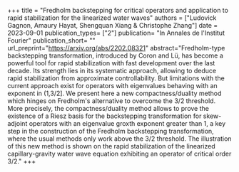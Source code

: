 +++
title = "Fredholm backstepping for critical operators and application to rapid stabilization for the linearized water waves"
authors = ["Ludovick Gagnon, Amaury Hayat, Shengquan Xiang & Christophe Zhang"]
date = 2023-09-01
publication_types= ["2"]
publication= "In Annales de l'Institut Fourier"
publication_short= ""
url_preprint="https://arxiv.org/abs/2202.08321"
abstract="Fredholm-type backstepping transformation, introduced by Coron and Lü, has become a powerful tool for rapid stabilization with fast development over the last decade. Its strength lies in its systematic approach, allowing to deduce rapid stabilization from approximate controllability. But limitations with the current approach exist for operators with eigenvalues behaving with an exponent in (1,3/2]. We present here a new compactness/duality method which hinges on Fredholm's alternative to overcome the 3/2 threshold. More precisely, the compactness/duality method allows to prove the existence of a Riesz basis for the backstepping transformation for skew-adjoint operators with an eigenvalue groxth exponent greater than 1, a key step in the construction of the Fredholm backstepping transformation, where the usual methods only work above the 3/2 threshold. The illustration of this new method is shown on the rapid stabilization of the linearized capillary-gravity water wave equation exhibiting an operator of critical order 3/2."
+++
